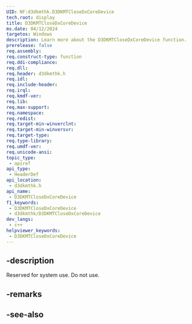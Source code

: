 ```yaml
---
UID: NF:d3dkmthk.D3DKMTCloseDxCoreDevice
tech.root: display
title: D3DKMTCloseDxCoreDevice
ms.date: 04/12/2024
targetos: Windows
description: Learn more about the D3DKMTCloseDxCoreDevice function.
prerelease: false
req.assembly: 
req.construct-type: function
req.ddi-compliance: 
req.dll: 
req.header: d3dkmthk.h
req.idl: 
req.include-header: 
req.irql: 
req.kmdf-ver: 
req.lib: 
req.max-support: 
req.namespace: 
req.redist: 
req.target-min-winverclnt: 
req.target-min-winversvr: 
req.target-type: 
req.type-library: 
req.umdf-ver: 
req.unicode-ansi: 
topic_type:
 - apiref
api_type:
 - HeaderDef
api_location:
 - d3dkmthk.h
api_name:
 - D3DKMTCloseDxCoreDevice
f1_keywords:
 - D3DKMTCloseDxCoreDevice
 - d3dkmthk/D3DKMTCloseDxCoreDevice
dev_langs:
 - c++
helpviewer_keywords:
 - D3DKMTCloseDxCoreDevice
---
```


## -description

Reserved for system use. Do not use.

## -remarks

## -see-also
